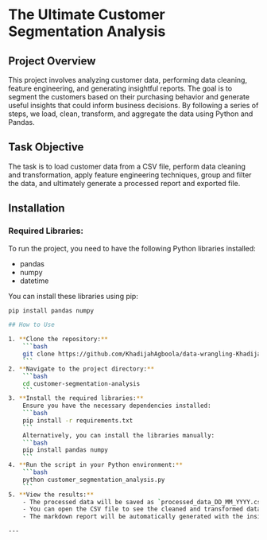 # The Ultimate Customer Segmentation Analysis

## Project Overview
This project involves analyzing customer data, performing data cleaning, feature engineering, and generating insightful reports. The goal is to segment the customers based on their purchasing behavior and generate useful insights that could inform business decisions. By following a series of steps, we load, clean, transform, and aggregate the data using Python and Pandas.

## Task Objective
The task is to load customer data from a CSV file, perform data cleaning and transformation, apply feature engineering techniques, group and filter the data, and ultimately generate a processed report and exported file.


## Installation

### Required Libraries:
To run the project, you need to have the following Python libraries installed:

- pandas
- numpy
- datetime

You can install these libraries using pip:

```bash
pip install pandas numpy

## How to Use

1. **Clone the repository:**
    ```bash
    git clone https://github.com/KhadijahAgboola/data-wrangling-Khadijat-Agboola.git
    ```
2. **Navigate to the project directory:**
    ```bash
    cd customer-segmentation-analysis
    ```
3. **Install the required libraries:**
    Ensure you have the necessary dependencies installed:
    ```bash
    pip install -r requirements.txt
    ```
    Alternatively, you can install the libraries manually:
    ```bash
    pip install pandas numpy
    ```
4. **Run the script in your Python environment:**
    ```bash
    python customer_segmentation_analysis.py
    ```
5. **View the results:**
    - The processed data will be saved as `processed_data_DD_MM_YYYY.csv`.
    - You can open the CSV file to see the cleaned and transformed data.
    - The markdown report will be automatically generated with the insights from the analysis.

---
